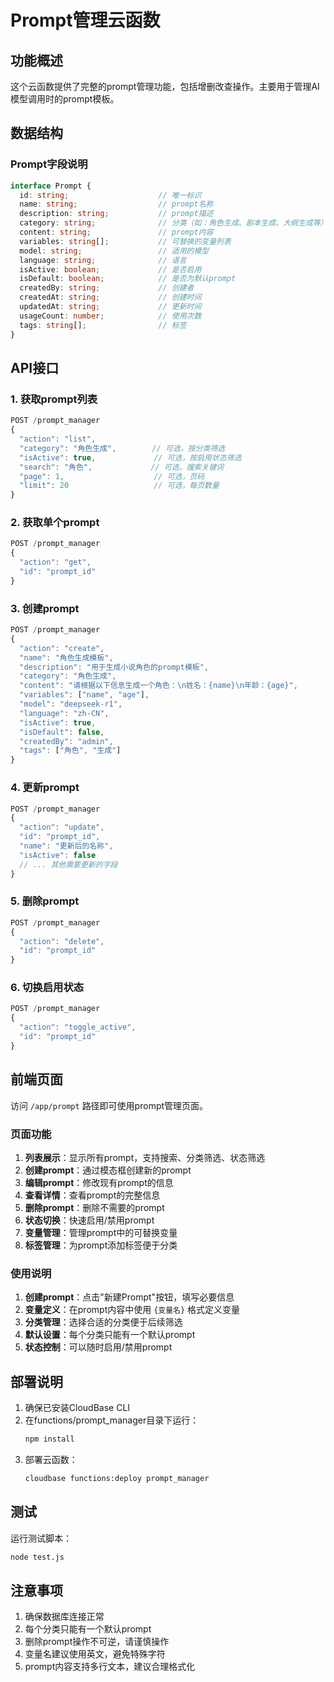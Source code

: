 # Prompt管理云函数

## 功能概述

这个云函数提供了完整的prompt管理功能，包括增删改查操作。主要用于管理AI模型调用时的prompt模板。

## 数据结构

### Prompt字段说明

```typescript
interface Prompt {
  id: string;                    // 唯一标识
  name: string;                  // prompt名称
  description: string;           // prompt描述
  category: string;              // 分类（如：角色生成、剧本生成、大纲生成等）
  content: string;               // prompt内容
  variables: string[];           // 可替换的变量列表
  model: string;                 // 适用的模型
  language: string;              // 语言
  isActive: boolean;             // 是否启用
  isDefault: boolean;            // 是否为默认prompt
  createdBy: string;             // 创建者
  createdAt: string;             // 创建时间
  updatedAt: string;             // 更新时间
  usageCount: number;            // 使用次数
  tags: string[];                // 标签
}
```

## API接口

### 1. 获取prompt列表

```javascript
POST /prompt_manager
{
  "action": "list",
  "category": "角色生成",        // 可选，按分类筛选
  "isActive": true,             // 可选，按启用状态筛选
  "search": "角色",             // 可选，搜索关键词
  "page": 1,                    // 可选，页码
  "limit": 20                   // 可选，每页数量
}
```

### 2. 获取单个prompt

```javascript
POST /prompt_manager
{
  "action": "get",
  "id": "prompt_id"
}
```

### 3. 创建prompt

```javascript
POST /prompt_manager
{
  "action": "create",
  "name": "角色生成模板",
  "description": "用于生成小说角色的prompt模板",
  "category": "角色生成",
  "content": "请根据以下信息生成一个角色：\n姓名：{name}\n年龄：{age}",
  "variables": ["name", "age"],
  "model": "deepseek-r1",
  "language": "zh-CN",
  "isActive": true,
  "isDefault": false,
  "createdBy": "admin",
  "tags": ["角色", "生成"]
}
```

### 4. 更新prompt

```javascript
POST /prompt_manager
{
  "action": "update",
  "id": "prompt_id",
  "name": "更新后的名称",
  "isActive": false
  // ... 其他需要更新的字段
}
```

### 5. 删除prompt

```javascript
POST /prompt_manager
{
  "action": "delete",
  "id": "prompt_id"
}
```

### 6. 切换启用状态

```javascript
POST /prompt_manager
{
  "action": "toggle_active",
  "id": "prompt_id"
}
```

## 前端页面

访问 `/app/prompt` 路径即可使用prompt管理页面。

### 页面功能

1. **列表展示**：显示所有prompt，支持搜索、分类筛选、状态筛选
2. **创建prompt**：通过模态框创建新的prompt
3. **编辑prompt**：修改现有prompt的信息
4. **查看详情**：查看prompt的完整信息
5. **删除prompt**：删除不需要的prompt
6. **状态切换**：快速启用/禁用prompt
7. **变量管理**：管理prompt中的可替换变量
8. **标签管理**：为prompt添加标签便于分类

### 使用说明

1. **创建prompt**：点击"新建Prompt"按钮，填写必要信息
2. **变量定义**：在prompt内容中使用 `{变量名}` 格式定义变量
3. **分类管理**：选择合适的分类便于后续筛选
4. **默认设置**：每个分类只能有一个默认prompt
5. **状态控制**：可以随时启用/禁用prompt

## 部署说明

1. 确保已安装CloudBase CLI
2. 在functions/prompt_manager目录下运行：
   ```bash
   npm install
   ```
3. 部署云函数：
   ```bash
   cloudbase functions:deploy prompt_manager
   ```

## 测试

运行测试脚本：
```bash
node test.js
```

## 注意事项

1. 确保数据库连接正常
2. 每个分类只能有一个默认prompt
3. 删除prompt操作不可逆，请谨慎操作
4. 变量名建议使用英文，避免特殊字符
5. prompt内容支持多行文本，建议合理格式化
